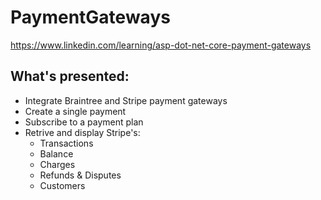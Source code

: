 # PaymentGateways
https://www.linkedin.com/learning/asp-dot-net-core-payment-gateways

## What's presented:
* Integrate Braintree and Stripe payment gateways
* Create a single payment
* Subscribe to a payment plan
* Retrive and display Stripe's:
   * Transactions
   * Balance
   * Charges
   * Refunds & Disputes
   * Customers 

